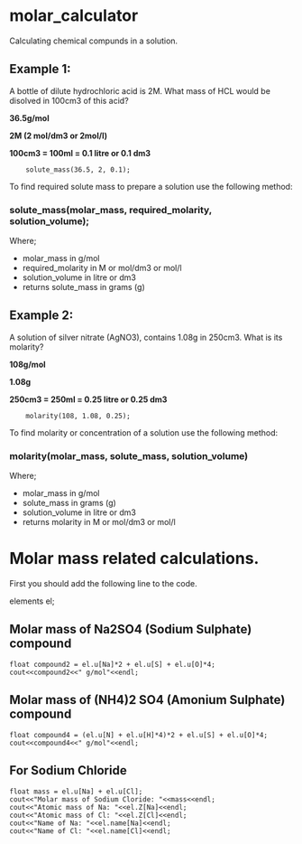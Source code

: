 # molar_calculator
Calculating chemical compunds in a solution.

## Example 1:
   A bottle of dilute hydrochloric acid is 2M.
   What mass of HCL would be disolved in 100cm3 of this acid?
        
   **36.5g/mol** 
   
   **2M (2 mol/dm3 or 2mol/l)** 
   
   **100cm3 = 100ml = 0.1 litre or 0.1 dm3**

        solute_mass(36.5, 2, 0.1);

To find required solute mass to prepare a solution use the following method:
   ### solute_mass(molar_mass, required_molarity, solution_volume);
   
   Where;  
   
   * molar_mass in g/mol
   * required_molarity in M or mol/dm3 or mol/l
   * solution_volume in litre or dm3
   * returns solute_mass in grams (g)

## Example 2:
   A solution of silver nitrate (AgNO3), 
   contains 1.08g in 250cm3. What is its molarity?

   **108g/mol**
   
   **1.08g**  
   
   **250cm3 = 250ml = 0.25 litre or 0.25 dm3**

        molarity(108, 1.08, 0.25);

To find molarity or concentration of a solution use the following method:
   ### molarity(molar_mass, solute_mass, solution_volume)
   
   Where;
        
   * molar_mass in g/mol
   * solute_mass in grams (g)           
   * solution_volume in litre or dm3             
   * returns molarity in M or mol/dm3 or mol/l


# Molar mass related calculations.
First you should add the following line to the code.
   
   elements el;

 ## Molar mass of Na2SO4 (Sodium Sulphate) compound
    float compound2 = el.u[Na]*2 + el.u[S] + el.u[O]*4;
    cout<<compound2<<" g/mol"<<endl;

 ## Molar mass of (NH4)2 SO4 (Amonium Sulphate) compound
    float compound4 = (el.u[N] + el.u[H]*4)*2 + el.u[S] + el.u[O]*4;
    cout<<compound4<<" g/mol"<<endl;

 ## For Sodium Chloride
    float mass = el.u[Na] + el.u[Cl];
    cout<<"Molar mass of Sodium Cloride: "<<mass<<endl;
    cout<<"Atomic mass of Na: "<<el.Z[Na]<<endl;
    cout<<"Atomic mass of Cl: "<<el.Z[Cl]<<endl;
    cout<<"Name of Na: "<<el.name[Na]<<endl;
    cout<<"Name of Cl: "<<el.name[Cl]<<endl;
